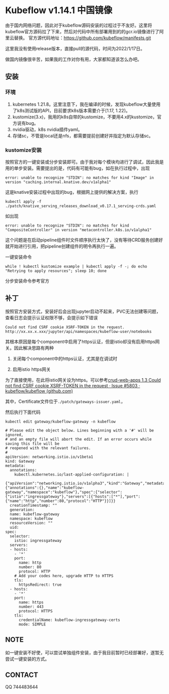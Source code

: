 # Kubeflow v1.14.1 中国镜像

由于国内网络问题，因此对于kubeflow源码安装的过程过于不友好。这里将kubeflow官方源码拉了下来，然后对代码中所有部署用到的的gcr.io镜像进行了阿里云替换。
官方源代码地址：https://github.com/kubeflow/manifests.git

这里我没有使用release版本，直接pull的源代码，时间为2022/1/17日。

做国内镜像很辛苦，如果我的工作对你有用，大家都知道该怎么办吧。

## 安装

### 环境

1. kubernetes 1.21.8。这里注意下，我在编译的时候，发现kubeflow大量使用了k8s测试版的API，目前要求k8s版本需要介于[1.17, 1.22)。
2. kustomize(3.x)，我用的k8s自带的kustomize，不要用4.x的kustomize，官方说有bug。
3. nvidia驱动，k8s nvidia插件yaml。
4. 存储sc，不管是local还是nfs，都需要提前创建好并指定为默认存储sc。

### kustomize安装

按照官方的一键安装或分步安装即可。由于我对每个模块均进行了调试，因此我是用的单步安装。需要提出的是，代码有可能有bug，如在执行过程中，出现

```
error: unable to recognize "STDIN": no matches for kind "Image" in version "caching.internal.knative.dev/v1alpha1"
```

这是knative安装过程中出现的bug，根据网上提供的解决方案，执行

```
kubectl apply -f ./patch/knative_serving_releases_download_v0.17.1_serving-crds.yaml
```

如出现

```
error: unable to recognize "STDIN": no matches for kind "CompositeController" in version "metacontroller.k8s.io/v1alpha1"
```

这个问题是在启动pipeline组件时文件顺序执行太快了，没有等待CRD服务创建好就开始进行引用，把pipeline创建组件的明令再执行一遍。

一键安装命令

```
while ! kubectl kustomize example | kubectl apply -f -; do echo "Retrying to apply resources"; sleep 10; done
```

分步安装命令参考官方

## 补丁

按照官方安装方式，安装好后会出现jupyter启动不起来，PVC无法创建等问题，查看日志会提示认证权限不够，会提示如下错误

```
Could not find CSRF cookie XSRF-TOKEN in the request. http://xx.xx.x.xxx/jupyter/api/namespaces/kubeflow-user/notebooks
```

其根本原因是每个component中启用了https认证，但是istio却没有启用https网关。因此解决思路有两种

1. 关闭每个component中的https认证，尤其是在调试时

2. 启用istio https网关

为了直接使用，在此将istio网关设为https。可以参考[crud-web-apps 1.3 Could not find CSRF cookie XSRF-TOKEN in the request · Issue #5803 · kubeflow/kubeflow (github.com)](https://github.com/kubeflow/kubeflow/issues/5803)

其中，Certificate文件位于`./patch/gateways-issuer.yaml`，

然后执行下面代码

```
kubectl edit gateway/kubeflow-gateway -n kubeflow

# Please edit the object below. Lines beginning with a '#' will be ignored,
# and an empty file will abort the edit. If an error occurs while saving this file will be
# reopened with the relevant failures.
#
apiVersion: networking.istio.io/v1beta1
kind: Gateway
metadata:
  annotations:
    kubectl.kubernetes.io/last-applied-configuration: |
      {"apiVersion":"networking.istio.io/v1alpha3","kind":"Gateway","metadata":{"annotations":{},"name":"kubeflow-gateway","namespace":"kubeflow"},"spec":{"selector":{"istio":"ingressgateway"},"servers":[{"hosts":["*"],"port":{"name":"http","number":80,"protocol":"HTTP"}}]}}
  creationTimestamp: ""
  generation: 
  name: kubeflow-gateway
  namespace: kubeflow
  resourceVersion: ""
  uid: 
spec:
  selector:
    istio: ingressgateway
  servers:
  - hosts:
    - '*'
    port:
      name: http
      number: 80
      protocol: HTTP
    # Add your codes here, upgrade HTTP to HTTPS
    tls:
      httpsRedirect: true
  - hosts:
    - '*'
    port:
      name: https
      number: 443
      protocol: HTTPS
    tls:
      credentialName: kubeflow-ingressgateway-certs
      mode: SIMPLE
```



## NOTE

如一键安装不好使，可以尝试单独组件安装，由于我目前暂时已经部署好，遂暂无尝试一键安装的方式。

## CONTACT

QQ 744483644
